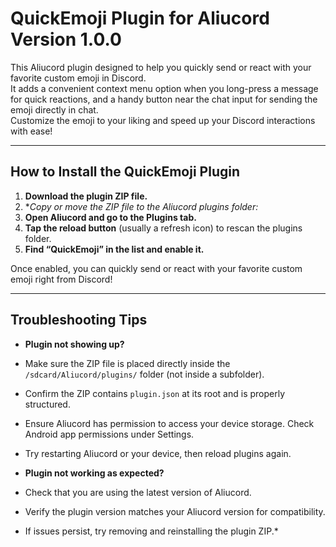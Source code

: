 # QuickEmoji Plugin for Aliucord Version 1.0.0

This Aliucord plugin designed to help you quickly send or react with your favorite custom emoji in Discord.  
It adds a convenient context menu option when you long-press a message for quick reactions, and a handy button near the chat input for sending the emoji directly in chat.  
Customize the emoji to your liking and speed up your Discord interactions with ease!

---

## How to Install the QuickEmoji Plugin

1. **Download the plugin ZIP file.**  
2. **Copy or move the ZIP file to the Aliucord plugins folder:*
3. **Open Aliucord and go to the Plugins tab.**  
4. **Tap the reload button** (usually a refresh icon) to rescan the plugins folder.  
5. **Find “QuickEmoji” in the list and enable it.**  

Once enabled, you can quickly send or react with your favorite custom emoji right from Discord!

---

## Troubleshooting Tips

- **Plugin not showing up?**  
- Make sure the ZIP file is placed directly inside the `/sdcard/Aliucord/plugins/` folder (not inside a subfolder).  
- Confirm the ZIP contains `plugin.json` at its root and is properly structured.  
- Ensure Aliucord has permission to access your device storage. Check Android app permissions under Settings.  
- Try restarting Aliucord or your device, then reload plugins again.  

- **Plugin not working as expected?**  
- Check that you are using the latest version of Aliucord.  
- Verify the plugin version matches your Aliucord version for compatibility.  
- If issues persist, try removing and reinstalling the plugin ZIP.*
